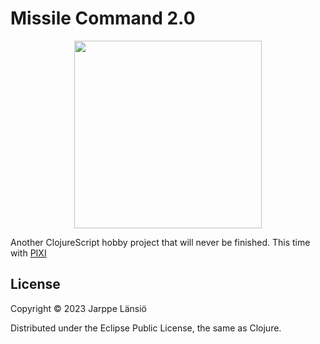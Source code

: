 # Missile Command 2.0

<img src="https://content.invisioncic.com/r322239/monthly_09_2009/post-3819-125384484211.jpg"
     style="height: 300px; display: block; margin: auto;">

Another ClojureScript hobby project that will never be finished. This time with [PIXI](https://pixijs.com)

## License

Copyright © 2023 Jarppe Länsiö

Distributed under the Eclipse Public License, the same as Clojure.

